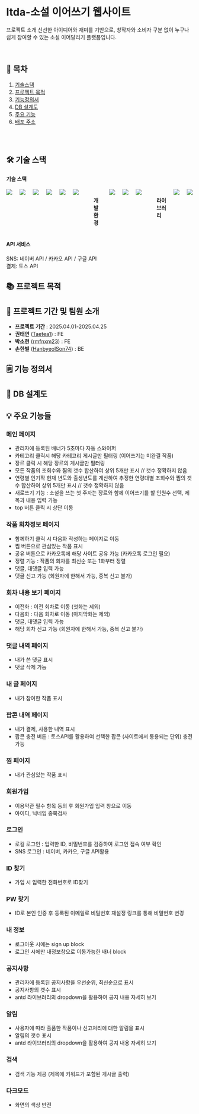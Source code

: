 # Itda-소설 이어쓰기 웹사이트
프로젝트 소개
신선한 아이디어와 재미를 기반으로, 창작자와 소비자 구분 없이 누구나 쉽게 참여할 수 있는 소설 이어달리기 플랫폼입니다.


<br>

## 🔗 목차

1. [기술스택](#-기술-스택)
2. [프로젝트 목적](#-프로젝트-목적)
3. [기능정의서](#-기능-정의서)
4. [DB 설계도](#-DB-설계도)
5. [주요 기능](#-주요-기능들)
6. [배포 주소](#-배포-주소)

<br>
<br>

## 🛠 기술 스택

<h4>기술 스택</h4>
 <div style="display: flex; gap: 20px;">
   <img src="https://img.shields.io/badge/React-61DAFB?style=for-the-badge&logo=React&logoColor=black" />
   <img src="https://img.shields.io/badge/next.js-000000?style=for-the-badge&logo=next.js&logoColor=white" />
   <img src="https://img.shields.io/badge/typescript-3178C6?style=for-the-badge&logo=typescript&logoColor=white" />
   <img src="https://img.shields.io/badge/styledcomponents-DB7093?&style=for-the-badge&logo=styledcomponents&logoColor=white" />
   <img src="https://img.shields.io/badge/nestjs-E0234E?&style=for-the-badge&logo=nestjs&logoColor=white" />
   <img src="https://img.shields.io/badge/mysql-4479A1?&style=for-the-badge&logo=mysql&logoColor=white" /> 
 <br/>
 <h4>개발 환경</h4>
   <img src="https://img.shields.io/badge/visual%20studio%20code-%23007ACC.svg?&style=for-the-badge&logo=visual%20studio%20code&logoColor=white" />
   <img src="https://img.shields.io/badge/git-%23F05032.svg?&style=for-the-badge&logo=git&logoColor=white" />
   <img src="https://img.shields.io/badge/github-%23181717.svg?&style=for-the-badge&logo=github&logoColor=white" />
 <br/>
 <h4>라이브러리</h4>
    <img src="https://img.shields.io/badge/antdesign-0170FE?&style=for-the-badge&logo=antdesign&logoColor=white" /> 
    <img src="https://img.shields.io/badge/mui-007FFF?&style=for-the-badge&logo=mui&logoColor=white" /> 
  </div>
<h4>API 서비스</h4>
SNS: 네이버 API / 카카오 API / 구글 API
<br/>
결제: 토스 API
<br/>


## 📚 프로젝트 목적



## 👥 프로젝트 기간 및 팀원 소개
 *  **프로젝트 기간** : 2025.04.01-2025.04.25
 *  **권태연** ([Taetea1](https://github.com/Taetea1)) : FE
 *  **박소현** ([rmfnxm23](https://github.com/rmfnxm23)) : FE
 *  **손한별** ([HanbyeolSon74](https://github.com/HanbyeolSon74)) : BE


 
## 🗒️ 기능 정의서



## 📐 DB 설계도



## 💡 주요 기능들

### 메인 페이지
- 관리자에 등록된 배너가 5초마다 자동 스와이퍼
- 카테고리 클릭시 해당 카테고리 게시글만 필터링 (이어쓰기는 미완결 작품)
- 장르 클릭 시 해당 장르의 게시글만 필터링
- 모든 작품의 조회수와 찜의 갯수 합산하여 상위 5개만 표시 // 갯수 정확하지 않음
- 연령별 인기작 현재 년도와 출생년도를 계산하여 추정한 연령대별 조회수와 찜의 갯수 합산하여 상위 5개만 표시 // 갯수 정확하지 않음
- 새로쓰기 기능 : 소설을 쓰는 첫 주자는 장르와 함께 이어쓰기를 할 인원수 선택, 제목과 내용 입력 가능
 - top 버튼 클릭 시 상단 이동



### 작품 회차정보 페이지
- 함께하기 클릭 시 다음화 작성하는 페이지로 이동
- 찜 버튼으로 관심있는 작품 표시
- 공유 버튼으로 카카오톡에 해당 사이트 공유 가능 (카카오톡 로그인 필요)
- 정렬 기능 : 작품의 회차를 최신순 또는 1화부터 정렬
- 댓글, 대댓글 입력 가능
- 댓글 신고 가능 (회원자에 한해서 가능, 중복 신고 불가)



### 회차 내용 보기 페이지
- 이전화 : 이전 회차로 이동 (첫화는 제외)
- 다음화 : 다음 회차로 이동 (마지막화는 제외)
- 댓글, 대댓글 입력 가능
- 해당 회차 신고 가능 (회원자에 한해서 가능, 중복 신고 불가)



### 댓글 내역 페이지
- 내가 쓴 댓글 표시
- 댓글 삭제 가능



### 내 글 페이지
- 내가 참여한 작품 표시



### 팝콘 내역 페이지
- 내가 결제, 사용한 내역 표시
- 팝콘 충전 버튼 : 토스API를 활용하여 선택한 팝콘 (사이트에서 통용되는 단위) 충전 가능



### 찜 페이지
- 내가 관심있는 작품 표시



### 회원가입
- 이용약관 필수 항목 동의 후 회원가입 입력 창으로 이동
- 아이디, 닉네임 중복검사



### 로그인
- 로컬 로그인 : 입력한 ID, 비밀번호를 검증하여 로그인 접속 여부 확인
- SNS 로그인 : 네이버, 카카오, 구글 API활용



### ID 찾기
- 가입 시 입력한 전화번호로 ID찾기 



### PW 찾기
-  ID로 본인 인증 후 등록된 이메일로 비밀번호 재설정 링크를 통해 비밀번호 변경



### 내 정보
- 로그아웃 시에는 sign up block
- 로그인 시에만 내정보창으로 이동가능한 배너 block



### 공지사항
- 관리자에 등록된 공지사항을 우선순위, 최신순으로 표시
- 공지사항의 갯수 표시
- antd 라이브러리의 dropdown을 활용하여 공지 내용 자세히 보기



### 알림
- 사용자에 따라 출품한 작품이나 신고처리에 대한 알림을 표시
- 알림의 갯수 표시
- antd 라이브러리의 dropdown을 활용하여 공지 내용 자세히 보기



### 검색
- 검색 기능 제공 (제목에 키워드가 포함된 게시글 출력)



### 다크모드
- 화면의 색상 반전

